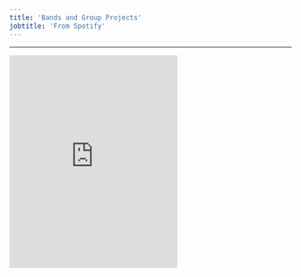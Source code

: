 ```yaml
---
title: 'Bands and Group Projects'
jobtitle: 'From Spotify'
---
```


- - -

<iframe src="https://open.spotify.com/embed/playlist/6stj4AcOwzxxflv8RqYYKE" width="300" height="380" frameborder="0" allowtransparency="true" allow="encrypted-media"></iframe>